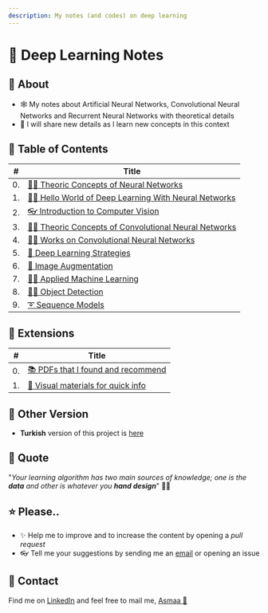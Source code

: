 ```yaml
---
description: My notes (and codes) on deep learning 
---
```


# 💫 Deep Learning Notes

## 🎤 About
- 🕸 My notes about Artificial Neural Networks, Convolutional Neural Networks and Recurrent Neural Networks with theoretical details
- 🦋 I will share new details as I learn new concepts in this context

## 📑 Table of Contents

| #  | Title                                                                   |
| -- |-------------------------------------------------------------------------|
| 0. | [👩‍🏫 Theoric Concepts of Neural Networks](./0-NNConcepts)                |
| 1. | [🙋‍♀️ Hello World of Deep Learning With Neural Networks](./1-HelloWorld)  |
| 2. | [👓 Introduction to Computer Vision](./2-Intro2ComputerVision)          |
| 3. | [👩‍🏫 Theoric Concepts of Convolutional Neural Networks](./3-CNNConcepts) |
| 4. | [👩‍🔧 Works on Convolutional Neural Networks](./4-CNNWorks)               |
| 5. | [🚙 Deep Learning Strategies](./5-DLStrategies)                     |
| 6. | [🤡 Image Augmentation](./6-ImageAugmentation)                          |
| 7. | [👷‍♀️ Applied Machine Learning](./7-AppliedML)                            |
| 8. | [🕵️‍♀️ Object Detection](./8-ObjectDetection)                              |
| 9. | [➰ Sequence Models](./9-SequenceModels)                                |

## 💉 Extensions
| #  | Title                                                                   |
| -- |-------------------------------------------------------------------------|
| 0. | [📚 PDFs that I found and recommend](./Z-UsefulPDFs/README.md)          |
| 1. | [👀 Visual materials for quick info](./Z-QuickVisualInfo)              |

## 🚀 Other Version
- **Turkish** version of this project is [here](https://dltr.asmaamir.com/)

## 🙌 Quote
"_Your learning algorithm has two main sources of knowledge; one is the **data** and other is whatever you **hand design**_" 🤔🚀

## ⭐ Please..
- ✨ Help me to improve and to increase the content by opening a _pull request_
- 👓 Tell me your suggestions by sending me an [email](mailto:asmaamirkhan.am@gmail.com) or opening an issue

## 🤝 Contact
Find me on [LinkedIn](https://www.linkedin.com/in/asmaamirkhan/) and feel free to mail me, [Asmaa 🦋](mailto:asmaamirkhan.am@gmail.com)
